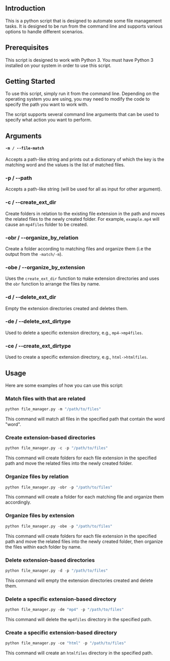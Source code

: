 

## Introduction

This is a python script that is designed to automate some file management tasks. It is designed to be run from the command line and supports various options to handle different scenarios. 

## Prerequisites

This script is designed to work with Python 3. You must have Python 3 installed on your system in order to use this script. 

## Getting Started

To use this script, simply run it from the command line. Depending on the operating system you are using, you may need to modify the code to specify the path you want to work with. 

The script supports several command line arguments that can be used to specify what action you want to perform. 

## Arguments

#### `-m / --file-match`

Accepts a path-like string and prints out a dictionary of which the key is the matching word and the values is the list of matched files.

### -p / --path

Accepts a path-like string (will be used for all as input for other argument).

### -c / --create_ext_dir

Create folders in relation to the existing file extension in the path and moves the related files to the newly created folder. For example, `example.mp4` will cause an `mp4files` folder to be created.

### -obr / --organize_by_relation

Create a folder according to matching files and organize them (i.e the output from the `-match/-m`).

### -obe / --organize_by_extension

Uses the `create_ext_dir` function to make extension directories and uses the `obr` function to arrange the files by name.

### -d / --delete_ext_dir

Empty the extension directories created and deletes them.

### -de / --delete_ext_dirtype

Used to delete a specific extension directory, e.g., `mp4->mp4files`.

### -ce / --create_ext_dirtype

Used to create a specific extension directory, e.g., `html->htmlfiles`.

## Usage

Here are some examples of how you can use this script:

### Match files with that are related

```python
python file_manager.py -m "/path/to/files"
```

This command will match all files in the specified path that contain the word "word".

### Create extension-based directories

```python
python file_manager.py -c -p "/path/to/files"
```

This command will create folders for each file extension in the specified path and move the related files into the newly created folder.

### Organize files by relation

```python
python file_manager.py -obr -p "/path/to/files"
```

This command will create a folder for each matching file and organize them accordingly.

### Organize files by extension

```python
python file_manager.py -obe -p "/path/to/files"
```

This command will create folders for each file extension in the specified path and move the related files into the newly created folder, then organize the files within each folder by name.

### Delete extension-based directories

```python
python file_manager.py -d -p "/path/to/files"
```

This command will empty the extension directories created and delete them.

### Delete a specific extension-based directory

```python
python file_manager.py -de "mp4" -p "/path/to/files"
```

This command will delete the `mp4files` directory in the specified path.

### Create a specific extension-based directory

```python
python file_manager.py -ce "html" -p "/path/to/files"
```

This command will create an `htmlfiles` directory in the specified path.
